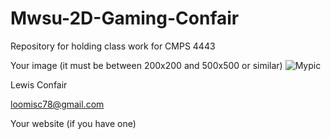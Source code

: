 # Mwsu-2D-Gaming-Confair
Repository for holding class work for CMPS 4443

Your image (it must be between 200x200 and 500x500 or similar)
![Mypic](https://avatars3.githubusercontent.com/u/8549437?v=3&s=260)

Lewis Confair

loomisc78@gmail.com

Your website (if you have one)
